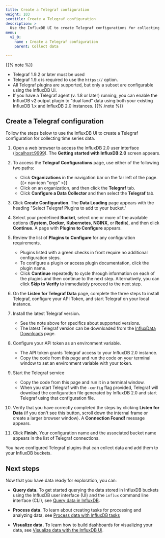 ```yaml
---
title: Create a Telegraf configuration
weight: 103
seotitle: Create a Telegraf configuration
description: >
  Use the InfluxDB UI to create Telegraf configurations for collecting metrics data.
menu:
  v2_0:
    name : Create a Telegraf configuration
    parent: Collect data

---
```


{{% note %}}
* Telegraf 1.9.2 or later must be used
* Telegraf 1.9.x is required to use the `https://` option.
* All Telegraf plugins are supported, but only a subset are configurable using the InfluxDB UI.
* If you have a Telegraf agent (v. 1.8 or later) running, you can enable the InfluxDB v2 output plugin to "dual land" data using both your existing InfluxDB 1.x and InfluxDB 2.0 instances.
{{% /note %}}

## Create a Telegraf configuration

Follow the steps below to use the InfluxDB UI to create a Telegraf configuration for collecting time series data.

1. Open a web browser to access the InfluxDB 2.0 user interface
   ([localhost:9999](http://localhost:9999)). The **Getting started with InfluxDB 2.0** screen appears.
2. To access the **Telegraf Configurations** page, use either of the following two paths:
    * Click **Organizations** in the navigation bar on the far left of the page.  
    {{< nav-icon "orgs" >}}
    * Click on an organization, and then click the **Telegraf** tab.
    * Click **Configure a Data Collector** and then select the **Telegraf** tab.
3. Click **Create Configuration**. The **Data Loading** page appears with the heading "Select Telegraf Plugins to add to your bucket."
4. Select your predefined **Bucket**, select one or more of the available options (**System**, **Docker**, **Kubernetes**, **NGINX**, or **Redis**), and then click **Continue**. A page with **Plugins to Configure** appears.
5. Review the list of **Plugins to Configure** for any configuration requirements.
    * Plugins listed with a green checks in front require no additional configuration steps.
    * To configure a plugin or access plugin documentation, click the plugin name.
    * Click **Continue** repeatedly to cycle through information on each of the plugins and then continue to the next step. Alternatively, you can click **Skip to Verify** to immediately proceed to the next step.
6. On the **Listen for Telegraf Data** page, complete the three steps to install Telegraf, configure your API Token, and start Telegraf on your local instance.

  1. Install the latest Telegraf version.
      * See the note above for specifics about supported versions.
      * The latest Telegraf version can be downloaded from the [InfluxData Downloads](https://portal.influxdata.com/downloads/) page.
  2. Configure your API token as an environment variable.
      * The API token grants Telegraf access to your InfluxDB 2.0 instance.
      * Copy the code from this page and run the code on your terminal window to set an environment variable with your token.
  3. Start the Telegraf service
      * Copy the code from this page and run it in a terminal window.  
      * When you start Telegraf with the `-config` flag provided, Telegraf will download the configuration file generated by InfluxDB 2.0 and start Telegraf using that configuration file.

7. Verify that you have correctly completed the steps by clicking **Listen for Data** (if you don't see this button, scroll down the internal frame or create a larger browser window). A **Connection Found!** message appears.
8. Click **Finish**. Your configuration name and the associated bucket name appears in the list of Telegraf connections.

You have configured Telegraf plugins that can collect data and add them to your InfluxDB buckets.

## Next steps

Now that you have data ready for exploration, you can:

* **Query data.** To get started querying the data stored in InfluxDB buckets using the InfluxDB user interface (UI) and the `influx` command line interface (CLI), see [Query data in InfluxDB](/v2.0/query-data).

* **Process data.** To learn about creating tasks for processing and analyzing data, see [Process data with InfluxDB tasks](/v2.0/process-data)

* **Visualize data.** To learn how to build dashboards for visualizing your data, see [Visualize data with the InfluxDB UI](/v2.0/visualize-data).
